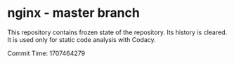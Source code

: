 # nginx - master branch

This repository contains frozen state of the repository.
Its history is cleared. It is used only for static code
analysis with Codacy.

Commit Time: 1707464279